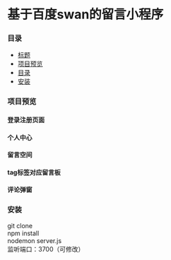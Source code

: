 # 基于百度swan的留言小程序

### 目录
- [标题](#project-title)
- [项目预览](#demo-preview)
- [目录](#table-of-contents)
- [安装](#installation)

### 项目预览

#### 登录注册页面

#### 个人中心

#### 留言空间

#### tag标签对应留言板

#### 评论弹窗


### 安装

git clone </br>
npm install </br>
nodemon server.js </br>
监听端口：3700（可修改）







